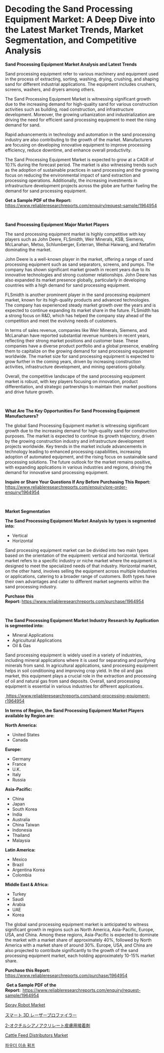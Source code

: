 <p><h1>Decoding the Sand Processing Equipment Market: A Deep Dive into the Latest Market Trends, Market Segmentation, and Competitive Analysis</h1></p><p><strong>Sand Processing Equipment Market Analysis and Latest Trends</strong></p>
<p><p>Sand processing equipment refer to various machinery and equipment used in the process of extracting, sorting, washing, drying, crushing, and shaping sand for different industrial applications. The equipment includes crushers, screens, washers, and dryers among others.</p><p>The Sand Processing Equipment Market is witnessing significant growth due to the increasing demand for high-quality sand for various construction activities such as building, road construction, and infrastructure development. Moreover, the growing urbanization and industrialization are driving the need for efficient sand processing equipment to meet the rising demand for sand.</p><p>Rapid advancements in technology and automation in the sand processing industry are also contributing to the growth of the market. Manufacturers are focusing on developing innovative equipment to improve processing efficiency, reduce downtime, and enhance overall productivity.</p><p>The Sand Processing Equipment Market is expected to grow at a CAGR of 10.1% during the forecast period. The market is also witnessing trends such as the adoption of sustainable practices in sand processing and the growing focus on reducing the environmental impact of sand extraction and processing operations. Additionally, the increasing investments in infrastructure development projects across the globe are further fueling the demand for sand processing equipment.</p></p>
<p><strong>Get a Sample PDF of the Report:&nbsp;</strong> <a href="https://www.reliableresearchreports.com/enquiry/request-sample/1964954">https://www.reliableresearchreports.com/enquiry/request-sample/1964954</a></p>
<p>&nbsp;</p>
<p><strong>Sand Processing Equipment Major Market Players</strong></p>
<p><p>The sand processing equipment market is highly competitive with key players such as John Deere, FLSmidth, Weir Minerals, KSB, Siemens, McLanahan, Metso, Schlumberger, Exterran, Weihai Haiwang, and Netafim dominating the market. </p><p>John Deere is a well-known player in the market, offering a range of sand processing equipment such as sand separators, screens, and pumps. The company has shown significant market growth in recent years due to its innovative technologies and strong customer relationships. John Deere has also expanded its market presence globally, particularly in developing countries with a high demand for sand processing equipment.</p><p>FLSmidth is another prominent player in the sand processing equipment market, known for its high-quality products and advanced technologies. The company has experienced steady market growth over the years and is expected to continue expanding its market share in the future. FLSmidth has a strong focus on R&D, which has helped the company stay ahead of the competition and meet the evolving needs of customers.</p><p>In terms of sales revenue, companies like Weir Minerals, Siemens, and McLanahan have reported substantial revenue numbers in recent years, reflecting their strong market positions and customer base. These companies have a diverse product portfolio and a global presence, enabling them to capitalize on the growing demand for sand processing equipment worldwide. The market size for sand processing equipment is expected to grow further in the coming years, driven by increasing construction activities, infrastructure development, and mining operations globally. </p><p>Overall, the competitive landscape of the sand processing equipment market is robust, with key players focusing on innovation, product differentiation, and strategic partnerships to maintain their market positions and drive future growth.</p></p>
<p>&nbsp;</p>
<p><strong>What Are The Key Opportunities For Sand Processing Equipment Manufacturers?</strong></p>
<p><p>The global Sand Processing Equipment market is witnessing significant growth due to the increasing demand for high-quality sand for construction purposes. The market is expected to continue its growth trajectory, driven by the growing construction industry and infrastructure development projects worldwide. Key trends in the market include advancements in technology leading to enhanced processing capabilities, increasing adoption of automated equipment, and the rising focus on sustainable sand processing solutions. The future outlook for the market remains positive, with expanding applications in various industries and regions, driving the demand for innovative sand processing equipment.</p></p>
<p><strong>Inquire or Share Your Questions If Any Before Purchasing This Report:</strong> <a href="https://www.reliableresearchreports.com/enquiry/pre-order-enquiry/1964954">https://www.reliableresearchreports.com/enquiry/pre-order-enquiry/1964954</a></p>
<p>&nbsp;</p>
<p><strong>Market Segmentation</strong></p>
<p><strong>The Sand Processing Equipment Market Analysis by types is segmented into:</strong></p>
<p><ul><li>Vertical</li><li>Horizontal</li></ul></p>
<p><p>Sand processing equipment market can be divided into two main types based on the orientation of the equipment: vertical and horizontal. Vertical market refers to a specific industry or niche market where the equipment is designed to meet the specialized needs of that industry. Horizontal market, on the other hand, involves selling the equipment across multiple industries or applications, catering to a broader range of customers. Both types have their own advantages and cater to different market segments within the sand processing industry.</p></p>
<p><strong>Purchase this Report:&nbsp;</strong><a href="https://www.reliableresearchreports.com/purchase/1964954">https://www.reliableresearchreports.com/purchase/1964954</a></p>
<p>&nbsp;</p>
<p><strong>The Sand Processing Equipment Market Industry Research by Application is segmented into:</strong></p>
<p><ul><li>Mineral Applications</li><li>Agricultural Applications</li><li>Oil & Gas</li></ul></p>
<p><p>Sand processing equipment is widely used in a variety of industries, including mineral applications where it is used for separating and purifying minerals from sand. In agricultural applications, sand processing equipment helps in soil conditioning and improving crop yield. In the oil and gas market, this equipment plays a crucial role in the extraction and processing of oil and natural gas from sand deposits. Overall, sand processing equipment is essential in various industries for different applications.</p></p>
<p><a href="https://www.reliableresearchreports.com/sand-processing-equipment-r1964954">&nbsp;https://www.reliableresearchreports.com/sand-processing-equipment-r1964954</a></p>
<p><strong>In terms of Region, the Sand Processing Equipment Market Players available by Region are:</strong></p>
<p>
    <p> <strong> North America: </strong>
        <ul>
            <li>United States</li>
            <li>Canada</li>
        </ul>
        </p> 
    <p> <strong> Europe: </strong>
        <ul>
            <li>Germany</li>
            <li>France</li>
            <li>U.K.</li>
            <li>Italy</li>
            <li>Russia</li>
        </ul>
        </p> 
    <p> <strong> Asia-Pacific: </strong>
        <ul>
            <li>China</li>
            <li>Japan</li>
            <li>South Korea</li>
            <li>India</li>
            <li>Australia</li>
            <li>China Taiwan</li>
            <li>Indonesia</li>
            <li>Thailand</li>
            <li>Malaysia</li>
        </ul>
        </p> 
    <p> <strong> Latin America: </strong>
        <ul>
            <li>Mexico</li>
            <li>Brazil</li>
            <li>Argentina Korea</li>
            <li>Colombia</li>
        </ul>
        </p> 
    <p> <strong> Middle East & Africa: </strong>
        <ul>
            <li>Turkey</li>
            <li>Saudi</li>
            <li>Arabia</li>
            <li>UAE</li>
            <li>Korea</li>
        </ul>
    </p>
    </p>
<p><p>The global sand processing equipment market is anticipated to witness significant growth in regions such as North America, Asia-Pacific, Europe, USA, and China. Among these regions, Asia-Pacific is expected to dominate the market with a market share of approximately 40%, followed by North America with a market share of around 30%. Europe, USA, and China are also projected to contribute significantly to the growth of the sand processing equipment market, each holding approximately 10-15% market share.</p></p>
<p><strong>Purchase this Report: </strong><a href="https://www.reliableresearchreports.com/purchase/1964954">https://www.reliableresearchreports.com/purchase/1964954</a></p>
<p>&nbsp;<strong>Get a Sample PDF of the Report:&nbsp;&nbsp;</strong><a href="https://www.reliableresearchreports.com/enquiry/request-sample/1964954">https://www.reliableresearchreports.com/enquiry/request-sample/1964954</a></p>
<p><strong></strong></p>
<p><p><a href="https://github.com/nandosuryapratama/Market-Research-Report-List-1/blob/main/spray-robot-market.md">Spray Robot Market</a></p><p><a href="https://github.com/avwofrml53535/Market-Research-Report-List-2/blob/main/1909545159002.md">スマート 3D レーザープロファイラー</a></p><p><a href="https://github.com/JanickJohns/Market-Research-Report-List-1/blob/main/5452689159001.md">2-オクチルシアノアクリレート皮膚用接着剤</a></p><p><a href="https://github.com/Chiragrp22/Market-Research-Report-List-5/blob/main/cattle-feed-distributors-market.md">Cattle Feed Distributors Market</a></p><p><a href="https://github.com/sammyUltyylrich9067856/Market-Research-Report-List-2/blob/main/2174230170550.md">파우더 이송 펌프</a></p></p>